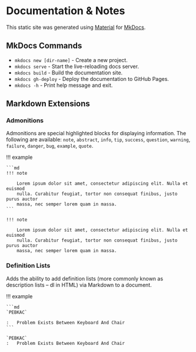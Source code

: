 # Documentation & Notes

This static site was generated using [Material](https://squidfunk.github.io/mkdocs-material/) for [MkDocs](https://www.mkdocs.org).

## MkDocs Commands

* `mkdocs new [dir-name]` - Create a new project.
* `mkdocs serve` - Start the live-reloading docs server.
* `mkdocs build` - Build the documentation site.
* `mkdocs gh-deploy` - Deploy the documentation to GitHub Pages.
* `mkdocs -h` - Print help message and exit.

## Markdown Extensions

### Admonitions

Admonitions are special highlighted blocks for displaying information. The following are available: `note`, `abstract`, `info`, `tip`, `success`, `question`, `warning`, `failure`, `danger`, `bug`, `example`, `quote`.

!!! example

    ```md
    !!! note

        Lorem ipsum dolor sit amet, consectetur adipiscing elit. Nulla et euismod
        nulla. Curabitur feugiat, tortor non consequat finibus, justo purus auctor
        massa, nec semper lorem quam in massa.
    ```

    !!! note

        Lorem ipsum dolor sit amet, consectetur adipiscing elit. Nulla et euismod
        nulla. Curabitur feugiat, tortor non consequat finibus, justo purus auctor
        massa, nec semper lorem quam in massa.

### Definition Lists

Adds the ability to add definition lists (more commonly known as description lists – dl in HTML) via Markdown to a document.

!!! example

    ```md
    `PEBKAC`

    :   Problem Exists Between Keyboard And Chair
    ```

    `PEBKAC`
    :   Problem Exists Between Keyboard And Chair
